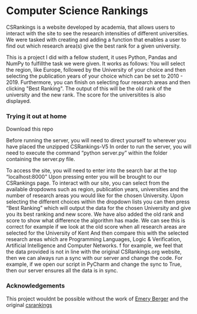 Computer Science Rankings
=========================
CSRankings is a website developed by academia, that allows users to interact with the site to see the research intensities of different universities. We were tasked with creating and adding a function that enables a user to find out which research area(s) give the best rank for a given university. 

This is a project I did with a fellow student, it uses Python, Pandas and NumPy to fulfillthe task we were given. 
It works as follows:
You will select the region, like Europe, followed by the University of your choice and then selecting the publication years of your choice which can be set to 2010 - 2019. Furthermore, you can finish on selecting four research areas and then clicking "Best Ranking". The output of this will be the old rank of the university and the new rank. The score for the universitites is also displayed. 

### Trying it out at home
Download this repo 

Before running the server, you will need to direct yourself to wherever you have placed the unzipped CSRankings-V5
In order to run the server, you will need to execute the command “python server.py” within the folder containing the server.py file. 

To access the site, you will need to enter into the search bar at the top “localhost:8000”
Upon pressing enter you will be brought to our CSRankings page. 
To interact with our site, you can select from the available dropdowns such as region, publication years, universities and the number of research areas you would like for the chosen University. 
Upon selecting the different choices within the dropdown lists you can then press “Best Ranking” which will output the data for the chosen University and give you its best ranking and new score. We have also added the old rank and score to show what difference the algorithm has made. 
We can see this is correct for example if we look at the old score when all research areas are selected for the University of Kent 
And then compare this with the selected research areas which are Programming Languages, Logic & Verification, Artificial Intelligence and Computer Networks. 
f for example, we feel that the data provided is not in line with the original CSRankings.org website, then we can always run a sync with our server and change the code. For example, if we open our script in PyCharm and change the sync to True, then our server ensures all the data is in sync. 



### Acknowledgements
This project wouldnt be possible without the work of [Emery Berger](https://emeryberger.com) and the original [csrankings](https://github.com/emeryberger/CSrankings) 
